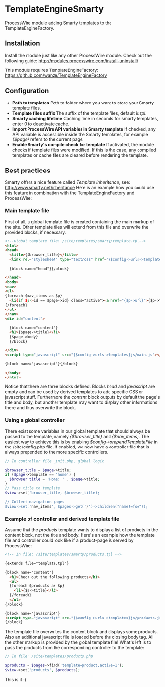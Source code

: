 TemplateEngineSmarty
====================
ProcessWire module adding Smarty templates to the TemplateEngineFactory.

## Installation
Install the module just like any other ProcessWire module. Check out the following guide: http://modules.processwire.com/install-uninstall/

This module requires TemplateEngineFactory: https://github.com/wanze/TemplateEngineFactory

## Configuration
* **Path to templates** Path to folder where you want to store your Smarty template files.
* **Template files suffix** The suffix of the template files, default is *tpl*.
* **Smarty caching lifetime** Caching time in seconds for smarty templates, enter 0 to deactivate cache.
* **Import ProcessWire API variables in Smarty template** If checked, any API variable is accessible inside the Smarty templates, for example *{$page}* refers to the current page.
* **Enable Smarty's compile check for template** If activated, the module checks if template files were modified. If this is the case, any compiled templates or cache files are cleared before rendering the template.

## Best practices
Smarty offers a nice feature called *Template inheritance*, see: http://www.smarty.net/inheritance
Here is an example how you could use this feature in combination with the TemplateEngineFactory and ProcessWire:

### Main template file

First of all, a global template file is created containing the main markup of the site. Other template files will extend from this file and overwrite the provided blocks, if necessary.

```html
<!--Global template file: /site/templates/smarty/template.tpl-->
<html>
<head>
  <title>{$browser_title}</title>  
  <link rel="stylesheet" type="text/css" href="{$config->urls->templates}styles/main.css">
  
  {block name="head"}{/block}

</head>
<body>
<nav>
<ul>
{foreach $nav_items as $p}
  <li{if $p->id == $page->id} class="active"><a href="{$p->url}">{$p->title}</a></li>
{/foreach}
</ul>
</nav>
<div id="content">

  {block name="content"}
  <h1>{$page->title}</h1>
  {$page->body}
  {/block}

</div>
<script type="javascript" src="{$config->urls->templates}js/main.js"></script>

{block name="javascript"}{/block}

</body>
</html>
```
Notice that there are three blocks defined. Blocks *head* and *javascript* are empty and can be used by derived templates to add specific CSS or javascript stuff. Furthermore the *content* block outputs by default the page's title and body, but another template may want to display other informations there and thus overwrite the block.

### Using a global controller

There exist some variables in our global template that should always be passed to the template, namely *{$browser_title}* and *{$nav_items}*. The easiest way to achieve this is by enabling  *$config->prependTemplateFile* in the /site/config.php file. If enabled, we now have a controller file that is always prepended to the more specific controllers.

```php
// In controller file _init.php, global logic

$browser_title = $page->title;
if ($page->template == 'home') {
  $browser_title = 'Home: ' . $page->title;
}
// Pass title to template
$view->set('browser_title, $browser_title);

// Collect navigation pages
$view->set('nav_items', $pages->get('/')->children("name!=foo"));
```

### Example of controller and derived template file
Assume that the *products* template wants to display a list of products in the content block, not the title and body. Here's an example how the template file and controller could look like if a product-page is served by ProcessWire:
```html
<!-- In file: /site/templates/smarty/products.tpl -->

{extends file="template.tpl"}

{block name="content"}
  <h1>Check out the following products</h1>
  <ul>
  {foreach $products as $p}
    <li>{$p->title}</li>
  {/foreach}
  </ul>
{/block}

{block name="javascript"}
<script type="javascript" src="{$config->urls->templates}js/products.js"></script>
{/block}

```
The template file overwrites the content block and displays some products. Also an additional javascript file is loaded before the closing body tag. All the other markup is provided by the global template file! What's left is to pass the products from the corresponding controller to the template:
```php
// In file: /site/templates/products.php

$products = $pages->find('template=product,active=1');
$view->set('products', $products);
```
This is it :)
